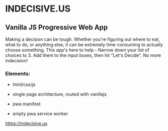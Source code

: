 # INDECISIVE.US
## Vanilla JS Progressive Web App

Making a decision can be tough. Whether you're figuring out where to eat, what to do, or anything else, it can be extremely time-consuming to actually choose something.
This app's here to help - Narrow down your list of choices to 3. Add them to the input boxes, then hit "Let's Decide". No more indecision!

### Elements:

* html/css/js

* single page architecture, routed with vanillajs

* pwa manifest

* empty pwa service worker

https://indecisive.us
